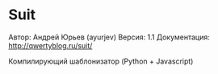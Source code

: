 Suit
================
Автор:	 	Андрей Юрьев (ayurjev)
Версия: 	1.1
Документация:	http://qwertyblog.ru/suit/

Компилирующий шаблонизатор (Python + Javascript)

